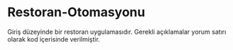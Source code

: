 # Restoran-Otomasyonu
Giriş düzeyinde bir restoran uygulamasıdır. Gerekli açıklamalar yorum satırı olarak kod içerisinde verilmiştir.
